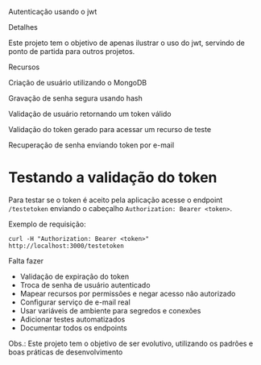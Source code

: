 Autenticação usando o jwt

Detalhes

Este projeto tem o objetivo de apenas ilustrar o uso do jwt, servindo de ponto de partida para outros projetos.



Recursos

Criação de usuário utilizando o MongoDB

Gravação de senha segura usando hash

Validação de usuário retornando um token válido

Validação do token gerado para acessar um recurso de teste

Recuperação de senha enviando token por e-mail

Testando a validação do token
=============================

Para testar se o token é aceito pela aplicação acesse o endpoint `/testetoken`
enviando o cabeçalho `Authorization: Bearer <token>`.

Exemplo de requisição:

```
curl -H "Authorization: Bearer <token>" http://localhost:3000/testetoken
```


Falta fazer

- Validação de expiração do token
- Troca de senha de usuário autenticado
- Mapear recursos por permissões e negar acesso não autorizado
- Configurar serviço de e-mail real
- Usar variáveis de ambiente para segredos e conexões
- Adicionar testes automatizados
- Documentar todos os endpoints

Obs.: Este projeto tem o objetivo de ser evolutivo, utilizando os padrões e boas práticas de desenvolvimento
